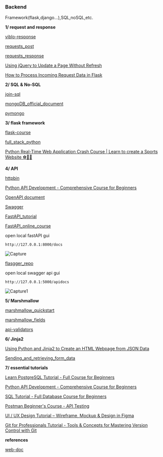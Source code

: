 ### Backend
Framework(flask,django...),SQL,noSQL,etc.

**1/ request and response**

[viblo-response](https://viblo.asia/p/ban-da-thuc-su-biet-http-response-status-code-gGJ59NOrKX2)

[requests_post](https://www.w3schools.com/python/ref_requests_post.asp)

[requests_response](https://www.w3schools.com/python/ref_requests_response.asp)

[Using jQuery to Update a Page Without Refresh ](https://www.youtube.com/watch?v=Kcka5WBMktw)

[How to Process Incoming Request Data in Flask](https://www.youtube.com/watch?v=hAEJajltHxc&list=PLsM05n4rlXWTamBIPSom7mQVA-xooDkxw&index=41)

**2/ SQL & No-SQL**

[join-sql](https://user-images.githubusercontent.com/73679364/150269896-5b6a3dbb-98d7-49e4-b612-53489e64ebeb.png)

[mongoDB_official_document](https://www.mongodb.com/docs/manual/applications/data-models-tree-structures/)

[pymongo](https://www.geeksforgeeks.org/mongodb-and-python/)

**3/ flask framework**

[flask-course](https://www.youtube.com/watch?v=BUmUV8YOzgM&list=PLF2JzgCW6-YY_TZCmBrbOpgx5pSNBD0_L)

[full_stack_python](https://www.fullstackpython.com/table-of-contents.html)

[Python Real-Time Web Application Crash Course | Learn to create a Sports Website ⚽🏅🏀](https://www.youtube.com/watch?v=-CT28e2Dl24)

**4/ API**

[httpbin](https://httpbin.org/#/)

[Python API Development - Comprehensive Course for Beginners](https://www.youtube.com/watch?v=0sOvCWFmrtA)

[OpenAPI document](https://github.com/OAI/OpenAPI-Specification/blob/main/versions/2.0.md#parameterObject)

[Swagger](https://editor.swagger.io/)

[FastAPI_tutorial](https://www.youtube.com/watch?v=7t2alSnE2-I)

[FastAPI_online_course](https://www.youtube.com/watch?v=tLKKmouUams)

open local fastAPI gui

    http://127.0.0.1:8000/docs
  
![Capture](https://user-images.githubusercontent.com/73679364/135738215-74839dbf-78b9-4ed8-a98f-e7ff67f61df6.PNG)

[flasgger_repo](https://github.com/flasgger/flasgger#top-contributors)

open local swagger api gui
  
    http://127.0.0.1:5000/apidocs

![Capture1](https://user-images.githubusercontent.com/73679364/135738167-ecd88f1a-ceb3-47e4-a313-414e44040c4e.PNG)

**5/ Marshmallow**

[marshmallow_quickstart](https://marshmallow.readthedocs.io/en/stable/quickstart.html)

[marshmallow_fields](https://marshmallow.readthedocs.io/en/stable/api_reference.html#module-marshmallow.fields)

[api-validators](https://marshmallow.readthedocs.io/en/stable/api_reference.html#api-validators)

**6/ Jinja2**

[Using Python and Jinja2 to Create an HTML Webpage from JSON Data](https://www.youtube.com/watch?v=9v6kDoUjIs4)

[Sending_and_retrieving_form_data](https://developer.mozilla.org/en-US/docs/Learn/Forms/Sending_and_retrieving_form_data)

**7/ essential tutorials**

[Learn PostgreSQL Tutorial - Full Course for Beginners](https://www.youtube.com/watch?v=qw--VYLpxG4)

[Python API Development - Comprehensive Course for Beginners](https://www.youtube.com/watch?v=0sOvCWFmrtA)

[SQL Tutorial - Full Database Course for Beginners](https://www.youtube.com/watch?v=HXV3zeQKqGY)

[Postman Beginner's Course - API Testing](https://www.youtube.com/watch?v=VywxIQ2ZXw4)

[UI / UX Design Tutorial – Wireframe, Mockup & Design in Figma](https://www.youtube.com/watch?v=c9Wg6Cb_YlU)

[Git for Professionals Tutorial - Tools & Concepts for Mastering Version Control with Git](https://www.youtube.com/watch?v=Uszj_k0DGsg)

**references**

[web-doc](https://developer.mozilla.org/en-US/)
